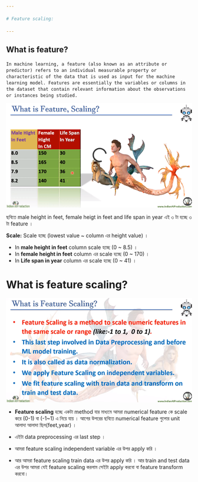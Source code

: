 ```yaml
---

# Feature scaling:

---
```


## What is feature?

`In machine learning, a feature (also known as an attribute or predictor) refers to an individual measurable property or characteristic of the data that is used as input for the machine learning model. Features are essentially the variables or columns in the dataset that contain relevant information about the observations or instances being studied.`

![Alt text](image.png)

ছবিতে male height in feet, female heigt in feet and life span in year এই ৩ টা হচ্ছে ৩ টা feature । 

**Scale:** Scale হচ্ছে (lowest value ~ column এর height value) । 

- In **male height in feet** column scale হচ্ছে (0 ~ 8.5) । 
- In **female height in feet** column এর scale হচ্ছে (0 ~ 170) । 
- In **Life span in year** column এর scale হচ্ছে (0 ~ 41) । 

# What is feature scaling?

![Alt text](image-1.png)

- **Feature scaling** হচ্ছে একটা method যার মাধ্যমে আমরা numerical feature কে scale করে (0-1) বা (-1~1) এ নিয়ে যায় । আগের উপরের ছবিতে numerical feature গুলোর unit আলাদা আলাদা ছিল(feet,year) । 

- এইটা data preprocessing এর last step । 

- আমরা feature scaling independent variable এর উপর apply করি । 

- আর আমরা feature scaling train data এর উপর apply করি । আর train and test data এর উপর আমরা যেই feature scaling করলাম সেইটা apply করবো বা feature transform করবো। 

